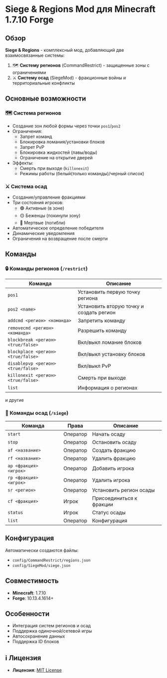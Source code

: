 # Siege & Regions Mod для Minecraft 1.7.10 Forge

## Обзор
**Siege & Regions** - комплексный мод, добавляющий две взаимосвязанные системы:
1. 🗺 **Систему регионов** (CommandRestrict) - защищенные зоны с ограничениями
2. ⚔️ **Систему осад** (SiegeMod) - фракционные войны и территориальные конфликты

## Основные возможности

### 🗺 Система регионов
- Создание зон любой формы через точки `pos1`/`pos2`
- Ограничения:
  - Запрет команд
  - Блокировка ломания/установки блоков
  - Запрет PvP
  - Блокировка жидкостей (лавы/воды)
  - Ограничение на открытие дверей
- Эффекты:
  - Смерть при выходе (`killonexit`)
  - Режимы работы (белый(только команды)/черный список)

### ⚔️ Система осад
- Создание/управление фракциями
- Три состояния игроков:
  - 🟢 Активные (в зоне)
  - 🟡 Беженцы (покинули зону)
  - 🔴 Мертвые (погибли)
- Автоматическое определение победителя
- Динамические уведомления
- Ограничения на возвращение после смерти

## Команды

### 🔒 Команды регионов (`/restrict`)
| Команда | Описание |
|---------|----------|
| `pos1` | Установить первую точку региона |
| `pos2 <name>` | Установить вторую точку и создать регион |
| `addcmd <регион> <команда>` | Запретить команду |
| `removecmd <регион> <команда>` | Разрешить команду |
| `blockbreak <регион> <true/false>` | Вкл/выкл ломание блоков |
| `blockplace <регион> <true/false>` | Вкл/выкл установку блоков |
| `disablepvp <регион> <true/false>` | Вкл/выкл PvP |
| `killonexit <регион> <true/false>` | Смерть при выходе |
| `list` | Информация о регионах |
и другие

### 🏰 Команды осад (`/siege`)
| Команда | Права | Описание |
|---------|-------|----------|
| `start` | Оператор | Начать осаду |
| `stop` | Оператор | Остановить осаду |
| `af <название>` | Оператор | Создать фракцию |
| `rf <название>` | Оператор | Удалить фракцию |
| `ap <фракция> <игрок>` | Оператор | Добавить игрока |
| `rp <фракция> <игрок>` | Оператор | Удалить игрока |
| `sr <регион>` | Оператор | Установить регион осады |
| `cf <фракция>` | Игрок | Присоединиться к фракции |
| `status` | Игрок | Статус осады |
| `list` | Оператор | Конфигурация |

## Конфигурация
Автоматически создаются файлы:
- `config/CommandRestrict/regions.json`
- `config/SiegeMod/siege.json`

## Совместимость
- **Minecraft**: 1.7.10
- **Forge**: 10.13.4.1614+

## Особенности
- Интеграция систем регионов и осад
- Поддержка одиночной/сетевой игры
- Автосохранение данных
- Поддержка ID блоков

## ℹ️ Лицензия
- **Лицензия**: [MIT License](LICENSE)
